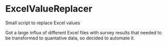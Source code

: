 # ExcelValueReplacer
Small script to replace Excel values

Got a large influx of different Excel files with survey results that needed to be transformed to quantative data, so decided to automate it. 
